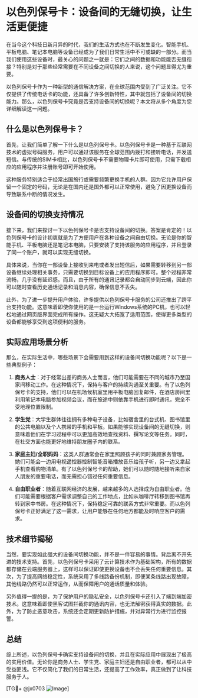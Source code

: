 # 以色列保号卡：设备间的无缝切换，让生活更便捷

在当今这个科技日新月异的时代，我们的生活方式也在不断发生变化。智能手机、平板电脑、笔记本电脑等设备已经成为了我们日常生活中不可或缺的一部分。而当我们使用这些设备时，最关心的问题之一就是：它们之间的数据和功能能否无缝衔接？特别是对于那些经常需要在不同设备之间切换的人来说，这个问题显得尤为重要。

以色列保号卡作为一种新型的通信解决方案，在全球范围内受到了广泛关注。它不仅提供了传统电话卡的功能，还具备了许多创新特性，其中就包括了设备间的切换能力。那么，以色列保号卡究竟是否支持设备间的切换呢？本文将从多个角度为您详细解读这一问题。

## 什么是以色列保号卡？

首先，让我们简单了解一下什么是以色列保号卡。以色列保号卡是一种基于互联网技术的虚拟号码服务，用户可以通过该服务在全球范围内拨打和接听电话，并发送短信。与传统的SIM卡相比，以色列保号卡不需要物理卡片即可使用，只需下载相应的应用程序并注册账号即可开始使用。

这种服务特别适合于经常出国旅行或需要频繁更换手机的人群。因为它允许用户保留一个固定的号码，无论是在国内还是国外都可以正常使用，避免了因更换设备而导致联系中断的情况发生。

## 设备间的切换支持情况

接下来，我们来探讨一下以色列保号卡是否支持设备间的切换。答案是肯定的！以色列保号卡的设计初衷就是为了方便用户在各种设备之间自由切换。无论是你的智能手机、平板电脑还是笔记本电脑，只要安装了支持该服务的应用程序，并且登录了同一个账户，就可以实现无缝切换。

具体来说，当你在一部设备上接收到来电或者发出短信后，如果需要转移到另一部设备继续处理相关事务，只需要切换到目标设备上的应用程序即可。整个过程非常流畅，几乎没有延迟感。而且，由于所有的通讯记录都会自动同步到云端，因此你可以随时查看历史通话记录和消息内容，确保信息不丢失。

此外，为了进一步提升用户体验，许多提供以色列保号卡服务的公司还推出了跨平台支持功能。这意味着即使你使用的是一台运行Windows系统的PC机，也可以轻松地通过网页版界面完成所有操作。这无疑大大拓宽了适用范围，使得更多类型的设备都能够享受到这项便利的服务。

## 实际应用场景分析

那么，在实际生活中，哪些场景下会需要用到这样的设备间切换功能呢？以下是一些典型例子：

1. **商务人士**：对于经常出差的商务人士而言，他们可能需要在不同的城市乃至国家间移动工作。在这种情况下，保持与客户的持续沟通至关重要。有了以色列保号卡的支持，他们可以在机场候机室里用平板电脑回复邮件，在酒店房间里利用笔记本电脑参加视频会议，而在旅途中则依靠手机进行即时通讯，完全不受地理位置限制。

2. **学生党**：大学生群体往往拥有多种电子设备，比如宿舍里的台式机、图书馆里的公共电脑以及个人携带的手机和平板。如果能够实现设备间的无缝切换，则意味着他们在学习过程中可以更加高效地查找资料、撰写论文等任务。同时，在社交方面也能更好地维持朋友圈子内的联系。

3. **家庭主妇/全职妈妈**：这类人群通常会在家里照顾孩子的同时兼顾家务管理。她们可能会一边用电视遥控器控制智能音箱播放音乐给孩子听，另一边又拿起手机查看购物清单。有了以色列保号卡的帮助，她们可以随时随地接听来自家人朋友的重要电话，而无需担心错过任何重要信息。

4. **自由职业者**：随着互联网经济的发展，越来越多的人选择成为自由职业者。他们可能需要根据客户需求调整自己的工作地点，比如从咖啡厅转移到图书馆再转到家中书房。在这种情况下，保持稳定可靠的联系方式非常重要。而以色列保号卡正好满足了这一需求，让用户能够在任何地方都能及时响应客户的需求。

## 技术细节揭秘

当然，要实现如此强大的设备间切换功能，并不是一件容易的事情。背后离不开先进的技术支持。首先，以色列保号卡采用了云计算技术作为基础架构，所有的数据都存储在云端服务器上，这样可以保证即使更换设备也不会丢失任何重要信息。其次，为了提高网络稳定性，系统采用了多线路备份机制，即便某条线路出现故障，其他线路仍然可以正常运作，从而保障用户的通话质量和体验。

另外值得一提的是，为了保护用户的隐私安全，以色列保号卡还引入了端到端加密技术。这意味着即使黑客试图拦截你的通讯内容，也无法解密获得真实的数据。此外，为了防止恶意攻击，系统还会定期更新防护措施，并对异常行为进行监控报警。

## 总结

综上所述，以色列保号卡确实支持设备间的切换，并且在实际应用中展现出了极高的实用价值。无论你是商务人士、学生党、家庭主妇还是自由职业者，都可以从中受益匪浅。它不仅简化了我们的日常生活，还提高了工作效率，真正做到了让科技服务于人。

[TG💪+ @jx0703 ![Image](https://github.com/user-attachments/assets/dbca1d08-cadb-493c-b0ec-ad6f7a83f270)]